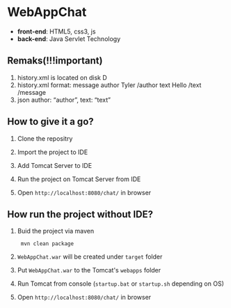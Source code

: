 # WebAppChat

* **front-end**: HTML5, css3, js
* **back-end**: Java Servlet Technology

## Remaks(!!!important)

1. history.xml is located on disk D
2. history.xml format: message author Tyler /author text Hello /text /message
3. json
		author: “author”,
          	text: “text”

## How to give it a go?

1. Clone the repositry
        
2. Import the project to IDE
        
3. Add Tomcat Server to IDE
        
4. Run the project on Tomcat Server from IDE

5. Open `http://localhost:8080/chat/` in browser


## How run the project without IDE?
        
1. Buid the project via maven
        
        mvn clean package
        
2. `WebAppChat.war` will be created under `target` folder
        
3. Put `WebAppChat.war` to the Tomcat's `webapps` folder
        
4. Run Tomcat from console (`startup.bat` or `startup.sh` depending on OS)

5. Open `http://localhost:8080/chat/` in browser
